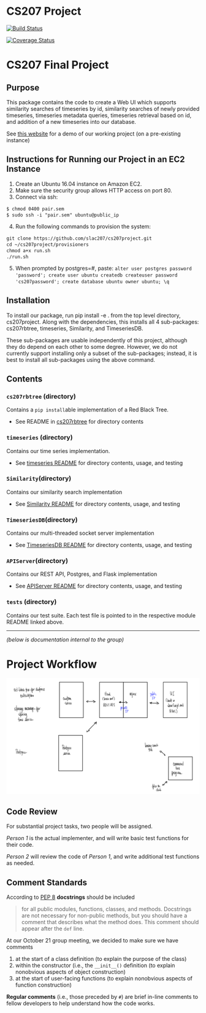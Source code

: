 # CS207 Project

[![Build Status](https://travis-ci.org/slac207/cs207project.svg?branch=master)](https://travis-ci.org/slac207/cs207project)

[![Coverage Status](https://coveralls.io/repos/github/slac207/cs207project/badge.svg?branch=master)](https://coveralls.io/github/slac207/cs207project?branch=master)

# CS207 Final Project

## Purpose
This package contains the code to create a Web UI which supports similarity searches of timeseries by id, similarity searches of newly provided timeseries, timeseries metadata queries, timeseries retrieval based on id, and addition of a new timeseries into our database.

See [this website](http://54.157.228.231) for a demo of our working project (on a pre-existing instance)

## Instructions for Running our Project in an EC2 Instance
1. Create an Ubuntu 16.04 instance on Amazon EC2.
2. Make sure the security group allows HTTP access on port 80.
3. Connect via ssh:
```
$ chmod 0400 pair.sem 
$ sudo ssh -i "pair.sem" ubuntu@public_ip
```
4. Run the following commands to provision the system:
```
git clone https://github.com/slac207/cs207project.git
cd ~/cs207project/provisioners
chmod a+x run.sh
./run.sh
``` 
5. When prompted by postgres=#, paste:
`alter user postgres password 'password'; create user ubuntu createdb createuser password 'cs207password'; create database ubuntu owner ubuntu; \q`

## Installation
To install our package, run pip install -e . from the top level directory, cs207project. Along with the dependencies, this installs all 4 sub-packages: cs207rbtree, timeseries, Similarity, and TimeseriesDB.

These sub-packages are usable independently of this project, although they do depend on each other to some degree. However, we do not currently support installing only a subset of the sub-packages; instead, it is best to install all sub-packages using the above command.

## Contents

### `cs207rbtree` (directory)
Contains a `pip install`able implementation of a Red Black Tree.

- See README in [cs207rbtree](https://github.com/slac207/cs207project/tree/master/cs207rbtree) for directory contents

### `timeseries` (directory)
Contains our time series implementation.

- See [timeseries README](https://github.com/slac207/cs207project/blob/master/timeseries/README.md) for directory contents, usage, and testing

### `Similarity`(directory)
Contains our similarity search implementation
- See [Similarity README](https://github.com/slac207/cs207project/blob/master/Similarity/README.md) for directory contents, usage, and testing

### `TimeseriesDB`(directory)
Contains our multi-threaded socket server implementation
- See [TimeseriesDB README](https://github.com/slac207/cs207project/blob/master/TimeseriesDB/README.md) for directory contents, usage, and testing

### `APIServer`(directory)
Contains our REST API, Postgres, and Flask implementation
- See [APIServer README](https://github.com/slac207/cs207project/blob/master/APIServer/README.md) for directory contents, usage, and testing

### `tests` (directory)
Contains our test suite. Each test file is pointed to in the respective module README linked above.


--------
 *(below is documentation internal to the group)*

# Project Workflow

![Workflow](https://github.com/slac207/cs207project/raw/master/www/html/files/workflow.png)

## Code Review

For substantial project tasks, two people will be assigned.

*Person 1* is the actual implementer, and will write basic test functions for their code.

*Person 2* will review the code of *Person 1*, and write additional test functions as needed.


## Comment Standards

According to  [PEP 8](https://www.python.org/dev/peps/pep-0008/#code-lay-out) **docstrings** should be included
> for all public modules, functions, classes, and methods. Docstrings are not necessary for non-public methods, but you should have a comment that describes what the method does. This comment should appear after the `def` line.

At our October 21 group meeting, we decided to make sure we have comments

1. at the start of a class definition (to explain the purpose of the class)
2. within the constructor (i.e., the `__init__()` definition (to explain nonobvious aspects of object construction)
3. at the start of user-facing functions (to explain nonobvious aspects of function construction)

**Regular comments** (i.e., those preceded by `#`) are brief in-line comments to fellow developers to help understand how the code works.
